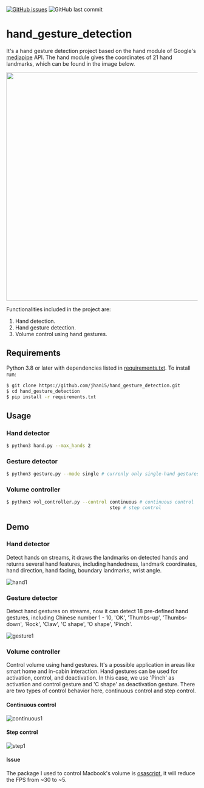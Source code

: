 [![GitHub issues](https://img.shields.io/github/issues/jhan15/hand_gesture_detection)](https://github.com/jhan15/hand_gesture_detection/issues)
![GitHub last commit](https://img.shields.io/github/last-commit/jhan15/hand_gesture_detection?color=ff69b4)

# hand_gesture_detection
It's a hand gesture detection project based on the hand module of Google's [mediapipe](https://github.com/google/mediapipe) API. The hand module gives the coordinates of 21 hand landmarks, which can be found in the image below.

<p align="center">
  <img src="https://user-images.githubusercontent.com/62132206/124274282-5af07f80-db41-11eb-9ac8-bf14d9680d68.png?raw=true" width="600">
</p>

Functionalities included in the project are:
1. Hand detection.
2. Hand gesture detection.
3. Volume control using hand gestures.

## Requirements
Python 3.8 or later with dependencies listed in [requirements.txt](https://github.com/jhan15/gesture_detection/blob/master/requirements.txt). To install run:

```bash
$ git clone https://github.com/jhan15/hand_gesture_detection.git
$ cd hand_gesture_detection
$ pip install -r requirements.txt
```

## Usage
### Hand detector

```bash
$ python3 hand.py --max_hands 2
```

### Gesture detector

```bash
$ python3 gesture.py --mode single # currenly only single-hand gestures are supported
```

### Volume controller

```bash
$ python3 vol_controller.py --control continuous # continuous control
                                      step # step control
```

## Demo

### Hand detector
Detect hands on streams, it draws the landmarks on detected hands and returns several hand features, including handedness, landmark coordinates, hand direction, hand facing, boundary landmarks, wrist angle.

![hand1](https://user-images.githubusercontent.com/62132206/127870204-96725670-6db0-4025-be46-bd3efacae085.gif)

### Gesture detector
Detect hand gestures on streams, now it can detect 18 pre-defined hand gestures, including Chinese number 1 - 10, 'OK', 'Thumbs-up', 'Thumbs-down', 'Rock', 'Claw', 'C shape', 'O shape', 'Pinch'.

![gesture1](https://user-images.githubusercontent.com/62132206/127870254-c205a04a-4b7f-4ce3-b4e6-549a38183125.gif)

### Volume controller
Control volume using hand gestures. It's a possible application in areas like smart home and in-cabin interaction. Hand gestures can be used for activation, control, and deactivation. In this case, we use 'Pinch' as activation and control gesture and 'C shape' as deactivation gesture. There are two types of control behavior here, continuous control and step control.

#### Continuous control

![continuous1](https://user-images.githubusercontent.com/62132206/127870281-51b98ccb-60c0-491d-b26e-712804d0b639.gif)

#### Step control

![step1](https://user-images.githubusercontent.com/62132206/127870295-00b94af1-3fbb-474b-b0f0-3e717d6d4882.gif)

#### Issue

The package I used to control Macbook's volume is [osascript](https://github.com/andrewp-as-is/osascript.py), it will reduce the FPS from ~30 to ~5.
